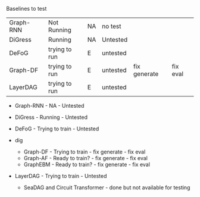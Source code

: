 

Baselines to test

|           |               |    |          |              |          |
|-----------|---------------|----|----------|--------------|----------|
| Graph-RNN | Not Running   | NA | no test  |              |          |
| DiGress   | Running       | NA | Untested |              |          |
| DeFoG     | trying to run | E  | untested |              |          |
| Graph-DF  | trying to run | E  | untested | fix generate | fix eval |
| LayerDAG  | trying to run | E  | untested |              |          |



- Graph-RNN - NA - Untested
- DiGress - Running - Untested
- DeFoG - Trying to train - Untested
- dig
  - Graph-DF - Trying to train - fix generate - fix eval
  - Graph-AF - Ready to train? - fix generate - fix eval
  - GraphEBM - Ready to train? - fix generate - fix eval
- LayerDAG - Trying to train - Untested



  - SeaDAG and Circuit Transformer - done but not available for testing 